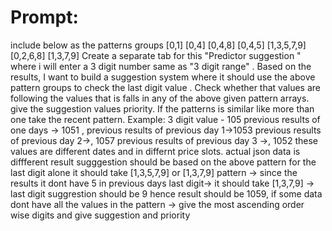 # Prompt:
include below as the patterns groups [0,1] [0,4] [0,4,8] [0,4,5] [1,3,5,7,9] [0,2,6,8] [1,3,7,9] Create a separate tab for this "Predictor suggestion " where i will enter a 3 digit number same as "3 digit range" . Based on the results, I want to build a suggestion system where it should use the above pattern groups to check the last digit value . Check whether that values are following the values that is falls in any of the above given pattern arrays. give the suggestion values priority. If the patterns is similar like more than one take the recent pattern. Example: 3 digit value - 105 previous results of one days -> 1051 , previous results of previous day 1->1053 previous results of previous day 2->, 1057 previous results of previous day 3 ->, 1052 these values are different dates and in differnt price slots. actual json data is diffferent result sugggestion should be based on the above pattern for the last digit alone it should take [1,3,5,7,9] or [1,3,7,9] pattern -> since the results it dont have 5 in previous days last digit-> it should take [1,3,7,9] -> last digit suggrestion should be 9 hence result should be 1059, if some data dont have all the values in the pattern -> give the most ascending order wise digits and give suggestion and priority